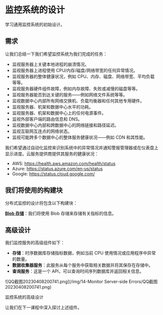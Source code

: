 # 监控系统的设计
学习通用监控系统的初始设计。

## 需求
让我们总结一下我们希望监控系统为我们完成的任务：

- 监视服务器上关键本地进程的崩溃情况。
- 监视服务器上进程使用 CPU/内存/磁盘/网络带宽的任何异常情况。
- 监视服务器的整体健康状况，例如 CPU、内存、磁盘、网络带宽、平均负载等等。
- 监视服务器硬件组件故障，例如内存故障、失败或减慢的磁盘等等。
- 监视服务器能否到达关键的服务——例如网络文件系统等等。
- 监视数据中心内部所有网络交换机、负载均衡器和任何其他专用硬件。
- 监视服务器、机架和数据中心水平的功耗。
- 监视服务器、机架和数据中心上的任何电源事件。
- 监视外部客户端的路由信息和 DNS。
- 监视数据中心内部和跨数据中心的网络链接和路径延迟。
- 监视互联网互连点的网络状态。
- 监视可能跨多个数据中心的整体服务健康状况——例如 CDN 和其性能。

我们希望通过自动化监控来识别系统中的异常情况并通知警报管理器或在仪表盘上显示进度。云服务提供商提供其服务的健康状况：

- AWS: https://health.aws.amazon.com/health/status
- Azure: https://status.azure.com/en-us/status
- Google: https://status.cloud.google.com/

## 我们将使用的构建块
分布式监控的设计将包含以下构建块：

[**Blob 存储**](https://www.educative.io/collection/page/10370001/4941429335392256/4862646238576640)：我们将使用 Blob 存储来存储有关指标的信息。

## 高级设计
我们监控服务的高级组件如下：

- **存储**：时序数据库存储指标数据，例如当前 CPU 使用情况或应用程序中异常的数量。
- **数据收集器服务**：此服务从每个服务中获取相关数据并将其保存在存储中。
- **查询服务**：这是一个 API，可以查询时间序列数据库并返回相关信息。

![QQ截图20230408200741.png](/img/14-Monitor Server-side Errors/QQ截图20230408200741.png)

监控系统的高级设计

让我们在下一课程中深入探讨上述组件。